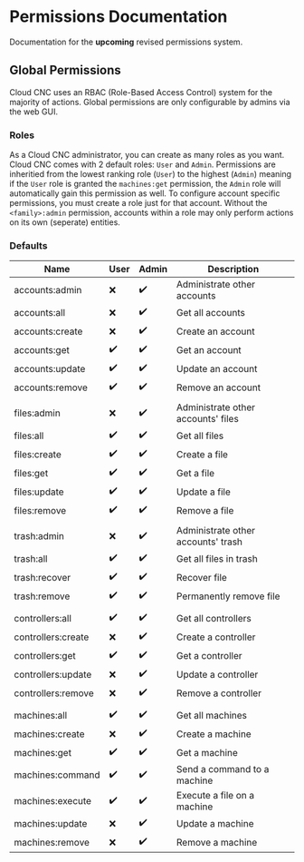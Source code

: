 # Permissions Documentation
Documentation for the **upcoming** revised permissions system.

## Global Permissions
Cloud CNC uses an RBAC (Role-Based Access Control) system for the majority of actions. Global permissions are only configurable by admins via the web GUI.

### Roles
As a Cloud CNC administrator, you can create as many roles as you want. Cloud CNC comes with 2 default roles: `User` and `Admin`. Permissions are inheritied from the lowest ranking role (`User`) to the highest (`Admin`) meaning if the `User` role is granted the `machines:get` permission, the `Admin` role will automatically gain this permission as well. To configure account specific permissions, you must create a role just for that account. Without the `<family>:admin` permission, accounts within a role may only perform actions on its own (seperate) entities.

### Defaults

Name | User | Admin | Description
--- | --- | --- | ---
accounts:admin | ❌ | ✔️ | Administrate other accounts
accounts:all | ❌ | ✔️ | Get all accounts
accounts:create | ❌ | ✔️ | Create an account
accounts:get | ✔️ | ✔️ | Get an account
accounts:update | ✔️ | ✔️ | Update an account
accounts:remove | ✔️ | ✔️ | Remove an account
| | |
files:admin | ❌ | ✔️ | Administrate other accounts' files
files:all | ✔️ | ✔️ | Get all files
files:create | ✔️ | ✔️ | Create a file
files:get | ✔️ | ✔️ | Get a file
files:update | ✔️ | ✔️ | Update a file
files:remove | ✔️ | ✔️ | Remove a file
| | |
trash:admin | ❌ | ✔️ | Administrate other accounts' trash
trash:all | ✔️ | ✔️ | Get all files in trash
trash:recover | ✔️ | ✔️ | Recover file
trash:remove | ✔️ | ✔️ | Permanently remove file
| | |
controllers:all | ✔️ | ✔️ | Get all controllers
controllers:create | ❌ | ✔️ | Create a controller
controllers:get | ✔️ | ✔️ | Get a controller
controllers:update | ❌ | ✔️ | Update a controller
controllers:remove | ❌ | ✔️ | Remove a controller
| | |
machines:all | ✔️ | ✔️ | Get all machines
machines:create | ❌ | ✔️ | Create a machine
machines:get | ✔️ | ✔️ | Get a machine
machines:command | ✔️ | ✔️ | Send a command to a machine
machines:execute | ✔️ | ✔️ | Execute a file on a machine
machines:update | ❌ | ✔️ | Update a machine
machines:remove | ❌ | ✔️ | Remove a machine
